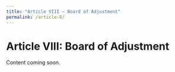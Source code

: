 ```yaml
---
title: "Article VIII – Board of Adjustment"
permalink: /article-8/
---
```


# Article VIII: Board of Adjustment

Content coming soon.
